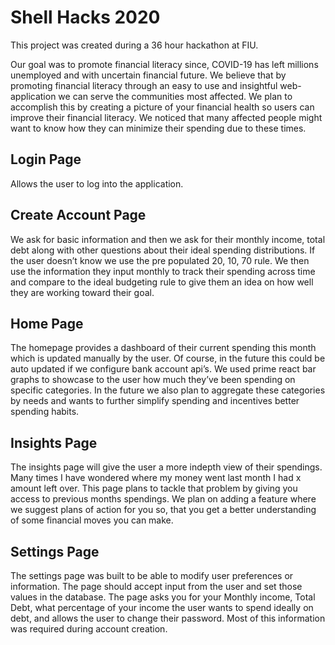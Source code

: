# Shell Hacks 2020
This project was created during a 36 hour hackathon at FIU. 

Our goal was to promote financial literacy since, COVID-19 has left millions unemployed and with uncertain financial future. We believe that by promoting financial literacy through an easy to use and insightful web-application we can serve the communities most affected. We plan to accomplish this by creating a picture of your financial health so users can improve their financial literacy. We noticed that many affected people might want to know how they can minimize their spending due to these times. 

## Login Page
Allows the user to log into the application. 

## Create Account Page
We ask for basic information and then we ask for their monthly income, total debt along with other questions about their ideal spending distributions. If the user doesn’t know we use the pre populated 20, 10, 70 rule. We then use the information they input monthly to track their spending across time and compare to the ideal budgeting rule to give them an idea on how well they are working toward their goal.

## Home Page
The homepage provides a dashboard of their current spending this month which is updated manually by the user. Of course, in the future this could be auto updated if we configure bank account api’s. We used prime react bar graphs to showcase to the user how much they’ve been spending on specific categories. In the future we also plan to aggregate these categories by needs and wants to further simplify spending and incentives better spending habits. 

## Insights Page
The insights page will give the user a more indepth view of their spendings. Many times I have wondered where my money went last month I had x amount left over. This page plans to tackle that problem by giving you access to previous months spendings. We plan on adding a feature where we suggest plans of action for you so, that you get a better understanding of some financial moves you can make.

## Settings Page
The settings page was built to be able to modify user preferences or information. The page should accept input from the user and set those values in the database. The page asks you for your Monthly income, Total Debt, what percentage of your income the user wants to spend ideally on debt, and allows the user to change their password. Most of this information was required during account creation.
